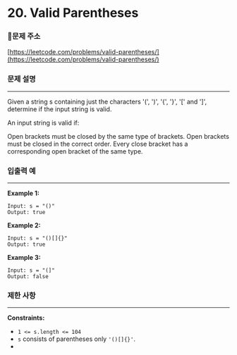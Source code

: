 # 20. Valid Parentheses

### **🚩문제 주소**

[https://leetcode.com/problems/valid-parentheses/](https://leetcode.com/problems/valid-parentheses/)

### 문제 설명

---

Given a string s containing just the characters '(', ')', '{', '}', '[' and ']', determine if the input string is valid.

An input string is valid if:

Open brackets must be closed by the same type of brackets.
Open brackets must be closed in the correct order.
Every close bracket has a corresponding open bracket of the same type.

### 입출력 예

---

**Example 1:**
~~~
Input: s = "()"
Output: true
~~~
**Example 2:**
~~~
Input: s = "()[]{}"
Output: true
~~~
**Example 3:**
~~~
Input: s = "(]"
Output: false
~~~

### 제한 사항

---

**Constraints:**
- `1 <= s.length <= 104`  
- `s` consists of parentheses only `'()[]{}'`.
-   
